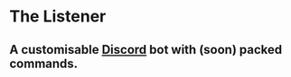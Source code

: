# The Listener

## A customisable [Discord](https://discordapp.com) bot with (soon) packed commands.
